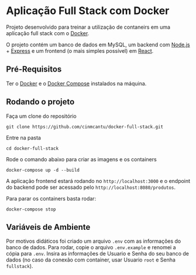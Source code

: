 # Aplicação Full Stack com Docker

Projeto desenvolvido para treinar a utilização de contaneirs em uma aplicação full stack com o [Docker](https://www.docker.com/).

O projeto contém um banco de dados em MySQL, um backend com [Node.js](https://nodejs.org/en/) + [Express](https://expressjs.com/) e um frontend (o mais simples possível) em [React](https://pt-br.reactjs.org/).

## Pré-Requisitos
Ter o [Docker](https://docs.docker.com/get-docker/) e o [Docker Compose](https://docs.docker.com/compose/install/) instalados na máquina.

## Rodando o projeto

Faça um clone do repositório

```
git clone https://github.com/cinmcantu/docker-full-stack.git
```

Entre na pasta
```
cd docker-full-stack
```

Rode o comando abaixo para criar as imagens e os containers
```
docker-compose up -d --build
```

A aplicação frontend estará rodando no `http://localhost:3000` e o endpoint do backend pode ser acessado pelo `http://localhost:8080/produtos`.

Para parar os containers basta rodar:
```
docker-compose stop
```

## Variáveis de Ambiente

Por motivos didáticos foi criado um arquivo `.env` com as informações do banco de dados.
Para rodar, copie o arquivo `.env.example` e renomei a cópia para `.env`. Insira as informações de Usuario e Senha do seu banco de dados (no caso da conexão com container, usar Usuario `root` e Senha `fullstack`).
